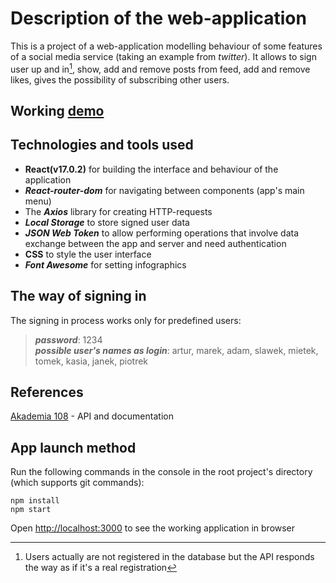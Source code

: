 # Description of the web-application 
This is a project of a web-application modelling behaviour of some features of a social media service (taking an example from _twitter_). It allows to sign user up and in[^1], show, add and remove posts from feed, add and remove likes, gives the possibility of subscribing other users.

## Working [demo](https://den0702.github.io/social-app/)
## Technologies and tools used
- **React(v17.0.2)** for building the interface and behaviour of the application
- **_React-router-dom_** for navigating between components (app's main menu)
- The **_Axios_** library for creating HTTP-requests
- **_Local Storage_** to store signed user data
- **_JSON Web Token_** to allow performing operations that involve data exchange between the app and server and need authentication
- **CSS** to style the user interface
- **_Font Awesome_** for setting infographics

## The way of signing in
The signing in process works only for predefined users:
> **_password_**: 1234   
**_possible user's names as login_**: artur, marek, adam, slawek, mietek, tomek, kasia, janek, piotrek

## References
[Akademia 108](https://akademia108.pl/) - API and documentation

## App launch method
Run the following commands in the console in the root project's directory (which supports git commands):
``` 
npm install
npm start
```
Open [http://localhost:3000](http://localhost:3000) to see the working application in browser

[^1]: Users actually are not registered in the database but the API responds the way as if it's a real registration
